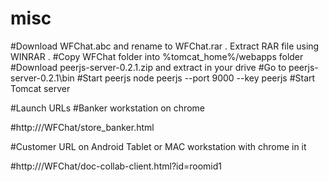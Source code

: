 # misc
#Download WFChat.abc and rename to WFChat.rar . Extract RAR file using WINRAR . 
#Copy WFChat folder into %tomcat_home%/webapps folder 
#Download peerjs-server-0.2.1.zip and extract in your drive
#Go to peerjs-server-0.2.1\bin
#Start peerjs 
node peerjs --port 9000 --key peerjs
#Start Tomcat server

#Launch URLs
#Banker workstation on chrome

#http://<hostname>/WFChat/store_banker.html



#Customer URL on  Android Tablet or MAC workstation with chrome in it

#http://<hostname>/WFChat/doc-collab-client.html?id=roomid1
